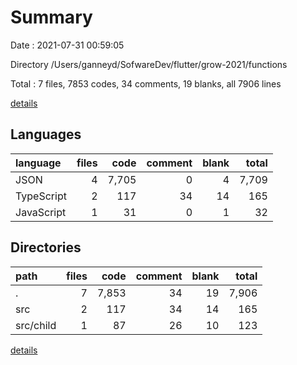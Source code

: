 # Summary

Date : 2021-07-31 00:59:05

Directory /Users/ganneyd/SofwareDev/flutter/grow-2021/functions

Total : 7 files,  7853 codes, 34 comments, 19 blanks, all 7906 lines

[details](details.md)

## Languages
| language | files | code | comment | blank | total |
| :--- | ---: | ---: | ---: | ---: | ---: |
| JSON | 4 | 7,705 | 0 | 4 | 7,709 |
| TypeScript | 2 | 117 | 34 | 14 | 165 |
| JavaScript | 1 | 31 | 0 | 1 | 32 |

## Directories
| path | files | code | comment | blank | total |
| :--- | ---: | ---: | ---: | ---: | ---: |
| . | 7 | 7,853 | 34 | 19 | 7,906 |
| src | 2 | 117 | 34 | 14 | 165 |
| src/child | 1 | 87 | 26 | 10 | 123 |

[details](details.md)